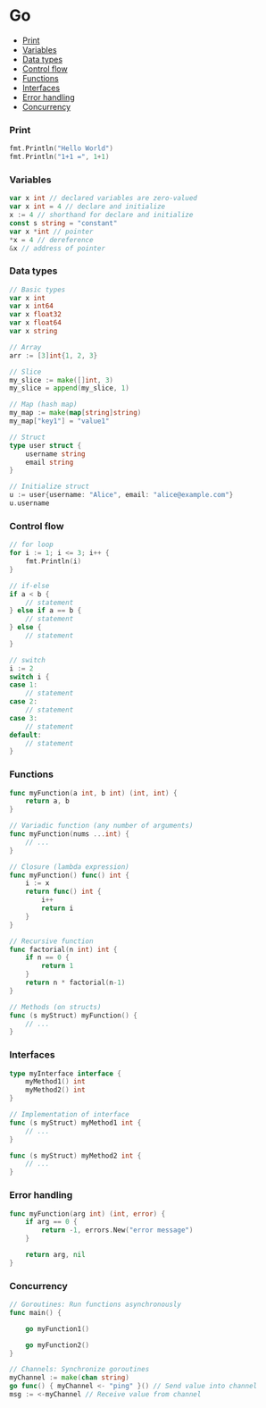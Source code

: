 # Go

- [Print](#print)
- [Variables](#variables)
- [Data types](#data-types)
- [Control flow](#control-flow)
- [Functions](#functions)
- [Interfaces](#interfaces)
- [Error handling](#error-handling)
- [Concurrency](#concurrency)

### Print

```go
fmt.Println("Hello World")
fmt.Println("1+1 =", 1+1)
```

### Variables

```go
var x int // declared variables are zero-valued
var x int = 4 // declare and initialize
x := 4 // shorthand for declare and initialize
const s string = "constant"
var x *int // pointer
*x = 4 // dereference
&x // address of pointer
```

### Data types

```go
// Basic types
var x int
var x int64
var x float32
var x float64
var x string

// Array
arr := [3]int{1, 2, 3}

// Slice
my_slice := make([]int, 3)
my_slice = append(my_slice, 1)

// Map (hash map)
my_map := make(map[string]string)
my_map["key1"] = "value1"

// Struct
type user struct {
    username string
    email string
}

// Initialize struct
u := user{username: "Alice", email: "alice@example.com"}
u.username
```

### Control flow

```go
// for loop
for i := 1; i <= 3; i++ {
    fmt.Println(i)
}

// if-else
if a < b {
    // statement
} else if a == b {
    // statement
} else {
    // statement
}

// switch
i := 2
switch i {
case 1:
    // statement
case 2:
    // statement
case 3:
    // statement
default:
    // statement
}
```

### Functions

```go
func myFunction(a int, b int) (int, int) {
    return a, b
}

// Variadic function (any number of arguments)
func myFunction(nums ...int) {
    // ...
}

// Closure (lambda expression)
func myFunction() func() int {
    i := x
    return func() int {
        i++
        return i
    }
}

// Recursive function
func factorial(n int) int {
    if n == 0 {
        return 1
    }
    return n * factorial(n-1)
}

// Methods (on structs)
func (s myStruct) myFunction() {
    // ...
}
```

### Interfaces

```go
type myInterface interface {
    myMethod1() int
    myMethod2() int
}

// Implementation of interface
func (s myStruct) myMethod1 int {
    // ...
}

func (s myStruct) myMethod2 int {
    // ...
}

```

### Error handling

```go
func myFunction(arg int) (int, error) {
    if arg == 0 {
        return -1, errors.New("error message")
    }

    return arg, nil
}
```

### Concurrency

```go
// Goroutines: Run functions asynchronously
func main() {

    go myFunction1()

    go myFunction2()
}

// Channels: Synchronize goroutines
myChannel := make(chan string)
go func() { myChannel <- "ping" }() // Send value into channel
msg := <-myChannel // Receive value from channel
```
